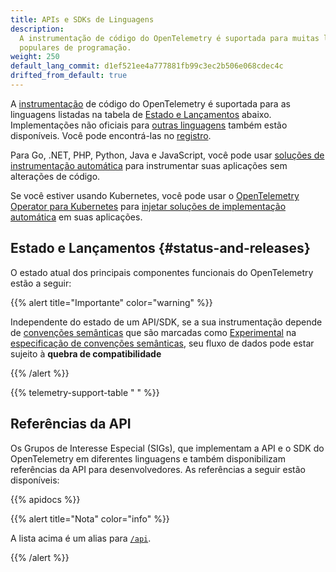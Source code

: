 ```yaml
---
title: APIs e SDKs de Linguagens
description:
  A instrumentação de código do OpenTelemetry é suportada para muitas linguagens
  populares de programação.
weight: 250
default_lang_commit: d1ef521ee4a777881fb99c3ec2b506e068cdec4c
drifted_from_default: true
---
```


A [instrumentação][] de código do OpenTelemetry é suportada para as linguagens
listadas na tabela de [Estado e Lançamentos](#status-and-releases) abaixo.
Implementações não oficiais para [outras linguagens](/docs/languages/other)
também estão disponíveis. Você pode encontrá-las no
[registro](/ecosystem/registry/).

Para Go, .NET, PHP, Python, Java e JavaScript, você pode usar
[soluções de instrumentação automática](/docs/zero-code) para instrumentar suas
aplicações sem alterações de código.

Se você estiver usando Kubernetes, você pode usar o [OpenTelemetry Operator para
Kubernetes][otel-op] para [injetar soluções de implementação
automática][implementação automática] em suas aplicações.

## Estado e Lançamentos {#status-and-releases}

O estado atual dos principais componentes funcionais do OpenTelemetry estão a
seguir:

{{% alert title="Importante" color="warning" %}}

Independente do estado de um API/SDK, se a sua instrumentação depende de
[convenções semânticas] que são marcadas como [Experimental] na [especificação
de convenções semânticas], seu fluxo de dados pode estar sujeito à **quebra de
compatibilidade**

[convenções semânticas]: /docs/concepts/semantic-conventions/
[Experimental]: /docs/specs/otel/document-status/
[especificação de convenções semânticas]: /docs/specs/semconv/

{{% /alert %}}

{{% telemetry-support-table " " %}}

## Referências da API

Os Grupos de Interesse Especial (SIGs), que implementam a API e o SDK do
OpenTelemetry em diferentes linguagens e também disponibilizam referências da
API para desenvolvedores. As referências a seguir estão disponíveis:

{{% apidocs %}}

{{% alert title="Nota" color="info" %}}

A lista acima é um alias para [`/api`](/api).

{{% /alert %}}

[implementação automática]: /docs/platforms/kubernetes/operator/automatic/
[instrumentação]: /docs/concepts/instrumentation/
[otel-op]: /docs/platforms/kubernetes/operator/
